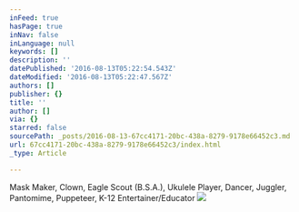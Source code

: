 ```yaml
---
inFeed: true
hasPage: true
inNav: false
inLanguage: null
keywords: []
description: ''
datePublished: '2016-08-13T05:22:54.543Z'
dateModified: '2016-08-13T05:22:47.567Z'
authors: []
publisher: {}
title: ''
author: []
via: {}
starred: false
sourcePath: _posts/2016-08-13-67cc4171-20bc-438a-8279-9178e66452c3.md
url: 67cc4171-20bc-438a-8279-9178e66452c3/index.html
_type: Article

---
```

Mask Maker, Clown, Eagle Scout (B.S.A.),
Ukulele Player, Dancer, Juggler, Pantomime, Puppeteer, K-12
Entertainer/Educator ![](https://the-grid-user-content.s3-us-west-2.amazonaws.com/1be32ddc-ec7b-4b8a-97eb-abe780c92e9b.jpg)